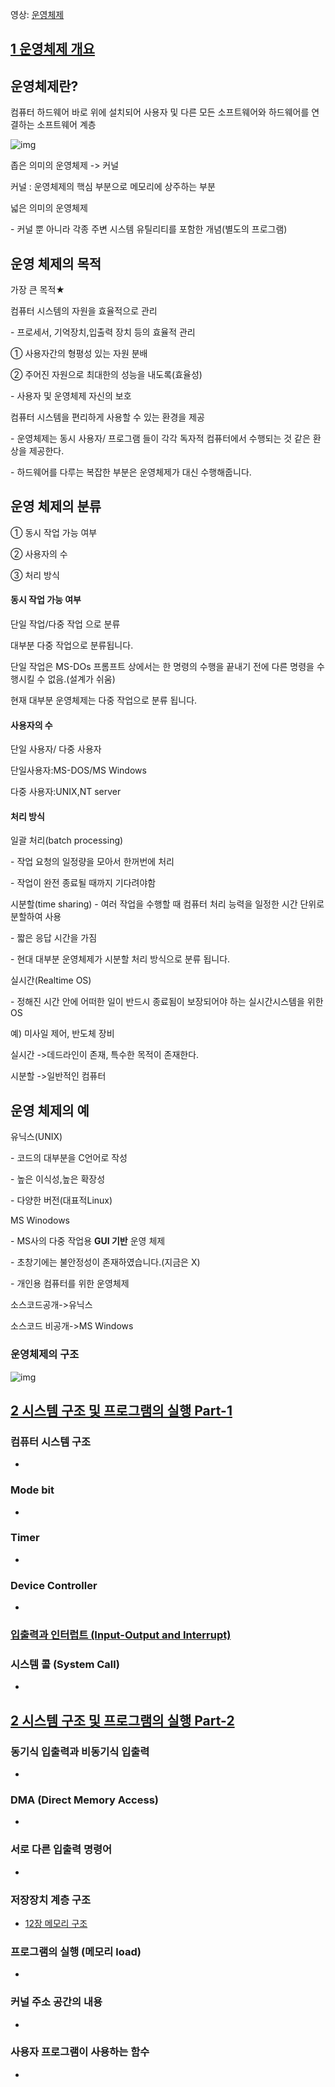 영상: [운영체제](http://www.kocw.net/home/search/kemView.do?kemId=1046323)

## [1 운영체제 개요](https://core.ewha.ac.kr/publicview/C0101020140307151724641842?vmode=f)


## **운영체제란?**

컴퓨터 하드웨어 바로 위에 설치되어 사용자 및 다른 모든 소프트웨어와 하드웨어를 연결하는 소프트웨어 계층

![img](https://blog.kakaocdn.net/dn/dYzWtE/btrbwgSqIxJ/DCqOk6KOQBJUaR0y804P10/img.png)

좁은 의미의 운영체제 -> 커널

커널 : 운영체제의 핵심 부분으로 메모리에 상주하는 부분

넓은 의미의 운영체제

\- 커널 뿐 아니라 각종 주변 시스템 유틸리티를 포함한 개념(별도의 프로그램)



## **운영 체제의 목적**

가장 큰 목적★

컴퓨터 시스템의 자원을 효율적으로 관리

\- 프로세서, 기억장치,입출력 장치 등의 효율적 관리

① 사용자간의 형평성 있는 자원 분배

② 주어진 자원으로 최대한의 성능을 내도록(효율성)

\- 사용자 및 운영체제 자신의 보호

컴퓨터 시스템을 편리하게 사용할 수 있는 환경을 제공

\- 운영체제는 동시 사용자/ 프로그램 들이 각각 독자적 컴퓨터에서 수행되는 것 같은 환상을 제공한다.

\- 하드웨어를 다루는 복잡한 부분은 운영체제가 대신 수행해줍니다.



## **운영 체제의 분류**

① 동시 작업 가능 여부

② 사용자의 수

③ 처리 방식



#### **동시 작업 가능 여부**

단일 작업/다중 작업 으로 분류

대부분 다중 작업으로 분류됩니다.

단일 작업은 MS-DOs 프롬프트 상에서는 한 명령의 수행을 끝내기 전에 다른 명령을 수행시킬 수 없음.(설계가 쉬움)

현재 대부분 운영체제는 다중 작업으로 분류 됩니다.

#### **사용자의 수**

단일 사용자/ 다중 사용자

단일사용자:MS-DOS/MS Windows

다중 사용자:UNIX,NT server

#### **처리 방식**

일괄 처리(batch processing)

\- 작업 요청의 일정량을 모아서 한꺼번에 처리

\- 작업이 완전 종료될 때까지 기다려야함

시분할(time sharing)
\- 여러 작업을 수행할 때 컴퓨터 처리 능력을 일정한 시간 단위로 분할하여 사용 

\- 짧은 응답 시간을 가짐

\- 현대 대부분 운영체제가 시분할 처리 방식으로 분류 됩니다.

실시간(Realtime OS)

\- 정해진 시간 안에 어떠한 일이 반드시 종료됨이 보장되어야 하는 실시간시스템을 위한 OS

예) 미사일 제어, 반도체 장비

실시간 ->데드라인이 존재, 특수한 목적이 존재한다. 

시분할 ->일반적인 컴퓨터





## 운영 체제의 예

유닉스(UNIX)

\- 코드의 대부분을 C언어로 작성

\- 높은 이식성,높은 확장성

\- 다양한 버전(대표적Linux)

MS Winodows

\- MS사의 다중 작업용 **GUI 기반** 운영 체제

\- 초창기에는 불안정성이 존재하였습니다.(지금은 X)

\- 개인용 컴퓨터를 위한 운영체제



소스코드공개->유닉스

소스코드 비공개->MS Windows

### **운영체제의 구조**

![img](https://blog.kakaocdn.net/dn/cxZluJ/btrbyHWBbMT/ABgS6Gb4KmtlAuGBykB8f1/img.png)


## [2 시스템 구조 및 프로그램의 실행 Part-1](https://core.ewha.ac.kr/publicview/C0101020140311132925816476?vmode=f)

### 컴퓨터 시스템 구조

- 

### Mode bit

- 

### Timer

- 

### Device Controller

- 

### [입출력과 인터럽트 (Input-Output and Interrupt)](컴퓨터-구조/5장-기본-컴퓨터의-구조와-설계-Part2/입출력과-인터럽트.md)

### 시스템 콜 (System Call)

- 

## [2 시스템 구조 및 프로그램의 실행 Part-2](https://core.ewha.ac.kr/publicview/C0101020140314151238067290?vmode=f)

### 동기식 입출력과 비동기식 입출력

- 

### DMA (Direct Memory Access)

- 

### 서로 다른 입출력 명령어

- 

### 저장장치 계층 구조

- [12장 메모리 구조](컴퓨터-구조/12장-메모리-구조/12장-메모리-구조.md) 

### 프로그램의 실행 (메모리 load)

- 

### 커널 주소 공간의 내용

- 

### 사용자 프로그램이 사용하는 함수

-
